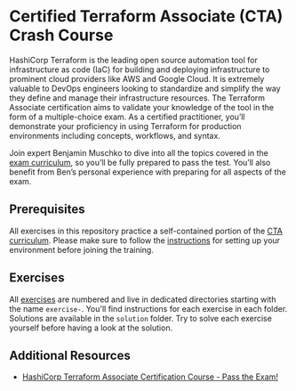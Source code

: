# Certified Terraform Associate (CTA) Crash Course

HashiCorp Terraform is the leading open source automation tool for infrastructure as code (IaC) for building and deploying infrastructure to prominent cloud providers like AWS and Google Cloud. It is extremely valuable to DevOps engineers looking to standardize and simplify the way they define and manage their infrastructure resources. The Terraform Associate certification aims to validate your knowledge of the tool in the form of a multiple-choice exam. As a certified practitioner, you’ll demonstrate your proficiency in using Terraform for production environments including concepts, workflows, and syntax.

Join expert Benjamin Muschko to dive into all the topics covered in the [exam curriculum](https://www.hashicorp.com/certification/terraform-associate), so you’ll be fully prepared to pass the test. You’ll also benefit from Ben’s personal experience with preparing for all aspects of the exam.

## Prerequisites

All exercises in this repository practice a self-contained portion of the [CTA curriculum](https://www.hashicorp.com/certification/terraform-associate). Please make sure to follow the [instructions](./prerequisites/instructions.md) for setting up your environment before joining the training.

## Exercises

All [exercises](./exercises) are numbered and live in dedicated directories starting with the name `exercise-`. You'll find instructions for each exercise in each folder. Solutions are available in the `solution` folder. Try to solve each exercise yourself before having a look at the solution.

## Additional Resources

* [HashiCorp Terraform Associate Certification Course - Pass the Exam!](https://www.youtube.com/watch?v=V4waklkBC38)